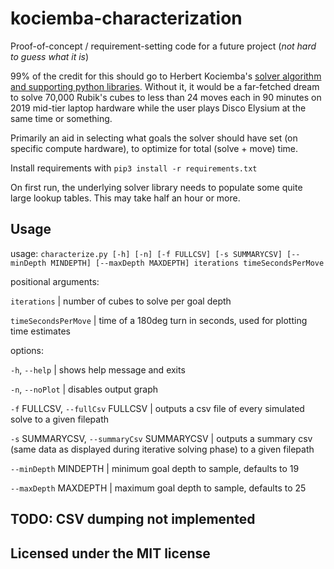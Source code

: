 # kociemba-characterization

Proof-of-concept / requirement-setting code for a future project (*not hard to guess what it is*)

99% of the credit for this should go to Herbert Kociemba's [solver algorithm and supporting python libraries](https://github.com/hkociemba/RubiksCube-TwophaseSolver/tree/master). Without it, it would be a far-fetched dream to solve 70,000 Rubik's cubes to less than 24 moves each in 90 minutes on 2019 mid-tier laptop hardware while the user plays Disco Elysium at the same time or something.

Primarily an aid in selecting what goals the solver should have set (on specific compute hardware), to optimize for total (solve + move) time.

Install requirements with `pip3 install -r requirements.txt`

On first run, the underlying solver library needs to populate some quite large lookup tables. This may take half an hour or more.

## Usage
usage: `characterize.py [-h] [-n] [-f FULLCSV] [-s SUMMARYCSV] [--minDepth MINDEPTH] [--maxDepth MAXDEPTH] iterations timeSecondsPerMove`

positional arguments:

  `iterations`         | number of cubes to solve per goal depth

  `timeSecondsPerMove` | time of a 180deg turn in seconds, used for plotting time estimates

options:

  `-h`, `--help`            | shows help message and exits

  `-n`, `--noPlot`          | disables output graph

  `-f` FULLCSV, `--fullCsv` FULLCSV |
                        outputs a csv file of every simulated solve to a given filepath

  `-s` SUMMARYCSV, `--summaryCsv` SUMMARYCSV |
                        outputs a summary csv (same data as displayed during iterative solving phase) to a given filepath

  `--minDepth` MINDEPTH  | minimum goal depth to sample, defaults to 19
  
  `--maxDepth` MAXDEPTH  | maximum goal depth to sample, defaults to 25

## TODO: CSV dumping not implemented

## Licensed under the MIT license